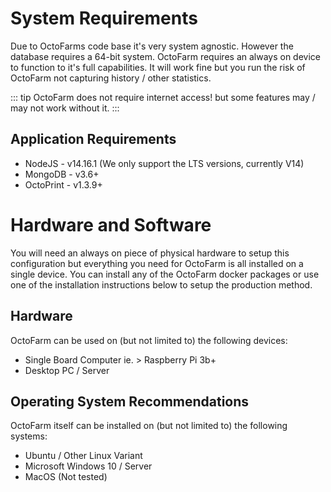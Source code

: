 # System Requirements
Due to OctoFarms code base it's very system agnostic. However the database requires a 64-bit system.
OctoFarm requires an always on device to function to it's full capabilities. It will work fine but you run the risk of OctoFarm not capturing history / other statistics.

::: tip
OctoFarm does not require internet access! but some features may / may not work without it.
:::

## Application Requirements
 - NodeJS - v14.16.1 (We only support the LTS versions, currently V14)
 - MongoDB - v3.6+
 - OctoPrint - v1.3.9+

# Hardware and Software
You will need an always on piece of physical hardware to setup this configuration but everything you need for OctoFarm is all installed on a single device. You can install any of the OctoFarm docker packages or use one of the installation instructions below to setup the production method.
## Hardware
OctoFarm can be used on (but not limited to) the following devices:
 - Single Board Computer ie. > Raspberry Pi 3b+
 - Desktop PC / Server
## Operating System Recommendations
OctoFarm itself can be installed on (but not limited to) the following systems:
 - Ubuntu / Other Linux Variant
 - Microsoft Windows 10 / Server
 - MacOS (Not tested)

